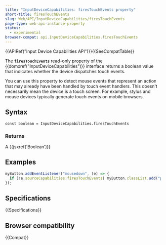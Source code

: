 ```yaml
---
title: "InputDeviceCapabilities: firesTouchEvents property"
short-title: firesTouchEvents
slug: Web/API/InputDeviceCapabilities/firesTouchEvents
page-type: web-api-instance-property
status:
  - experimental
browser-compat: api.InputDeviceCapabilities.firesTouchEvents
---
```


{{APIRef("Input Device Capabilities API")}}{{SeeCompatTable}}

The **`firesTouchEvents`** read-only property of the {{domxref("InputDeviceCapabilities")}} interface returns a boolean value that indicates whether the device dispatches touch events.

You can use this property to detect mouse events that represent an action that may
already have been handled by touch event handlers. This doesn't necessarily mean the
device is a touch screen. For example, stylus and mouse devices typically generate
touch events on mobile browsers.

## Syntax

```js-nolint
const boolean = InputDeviceCapabilities.firesTouchEvents
```

### Returns

A {{jsxref('Boolean')}}

## Examples

```js
myButton.addEventListener("mousedown", (e) => {
  if (!e.sourceCapabilities.firesTouchEvents) myButton.classList.add("pressed");
});
```

## Specifications

{{Specifications}}

## Browser compatibility

{{Compat}}

